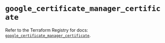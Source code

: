 # `google_certificate_manager_certificate`

Refer to the Terraform Registry for docs: [`google_certificate_manager_certificate`](https://registry.terraform.io/providers/hashicorp/google/6.13.0/docs/resources/certificate_manager_certificate).
